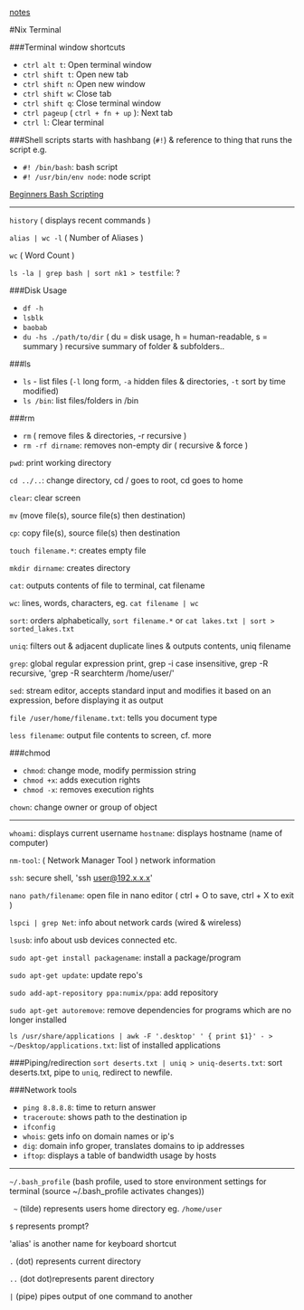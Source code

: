 [notes](notes.md)

#Nix Terminal

###Terminal window shortcuts
- `ctrl alt t`: Open terminal window
- `ctrl shift t`: Open new tab
- `ctrl shift n`: Open new window
- `ctrl shift w`: Close tab
- `ctrl shift q`: Close terminal window
- `ctrl pageup` ( `ctrl + fn + up` ): Next tab
- `ctrl l`: Clear terminal

###Shell scripts
starts with hashbang (`#!`) & reference to thing that runs the script e.g.
- `#! /bin/bash`: bash script
- `#! /usr/bin/env node`: node script

[Beginners Bash Scripting](https://help.ubuntu.com/community/Beginners/BashScripting)

_________________

`history` ( displays recent commands )

`alias | wc -l` ( Number of Aliases )

`wc` ( Word Count )

`ls -la | grep bash | sort nk1 > testfile`: ?

###Disk Usage
- `df -h`
- `lsblk`
- `baobab`
- `du -hs ./path/to/dir` ( du = disk usage, h = human-readable, s = summary ) recursive summary of folder & subfolders..

###ls
- `ls` - list files (`-l` long form, `-a` hidden files & directories, `-t` sort by time modified)
- `ls /bin`: list files/folders in /bin

###rm
- `rm` ( remove files & directories, -r recursive )
- `rm -rf dirname`: removes non-empty dir ( recursive & force )

`pwd`: print working directory

`cd ../..`: change directory, cd / goes to root, cd goes to home

`clear`: clear screen

`mv` (move file(s), source file(s) then destination)

`cp`: copy file(s), source file(s) then destination

`touch filename.*`: creates empty file

`mkdir dirname`: creates directory

`cat`: outputs contents of file to terminal, cat filename

`wc`: lines, words, characters, eg. `cat filename | wc`

`sort`: orders alphabetically, `sort filename.*` or `cat lakes.txt | sort > sorted_lakes.txt`

`uniq`: filters out & adjacent duplicate lines & outputs contents, uniq filename

`grep`: global regular expression print, grep -i case insensitive, grep -R recursive, 'grep -R searchterm /home/user/'

`sed`: stream editor, accepts standard input and modifies it based on an expression, before displaying it as output

`file /user/home/filename.txt`: tells you document type

`less filename`: output file contents to screen, cf. more

###chmod
- `chmod`: change mode, modify permission string
- `chmod +x`: adds execution rights
- `chmod -x`: removes execution rights

`chown`: change owner or group of object

---

`whoami`: displays current username
`hostname`: displays hostname (name of computer)

`nm-tool`: ( Network Manager Tool ) network information

`ssh`: secure shell, 'ssh user@192.x.x.x'

`nano path/filename`: open file in nano editor ( ctrl + O to save, ctrl + X to exit )

`lspci | grep Net`: info about network cards (wired & wireless)

`lsusb`: info about usb devices connected etc.

`sudo apt-get install packagename`: install a package/program

`sudo apt-get update`: update repo's

`sudo add-apt-repository ppa:numix/ppa`: add repository

`sudo apt-get autoremove`: remove dependencies for programs which are no longer installed

`ls /usr/share/applications | awk -F '.desktop' ' { print $1}' - > ~/Desktop/applications.txt`: list of installed applications


###Piping/redirection
`sort deserts.txt | uniq > uniq-deserts.txt`: sort deserts.txt, pipe to `uniq`, redirect to newfile.

###Network tools
- `ping 8.8.8.8`: time to return answer
- `traceroute`: shows path to the destination ip
- `ifconfig`
- `whois`: gets info on domain names or ip's
- `dig`: domain info groper, translates domains to ip addresses
- `iftop`: displays a table of bandwidth usage by hosts

----

`~/.bash_profile` (bash profile, used to store environment settings for terminal (source ~/.bash_profile activates changes))

` ~` (tilde) represents users home directory eg. `/home/user`

`$` represents prompt?

'alias' is another name for keyboard shortcut

`.` (dot) represents current directory

`..` (dot dot)represents parent directory

`|` (pipe) pipes output of one command to another
